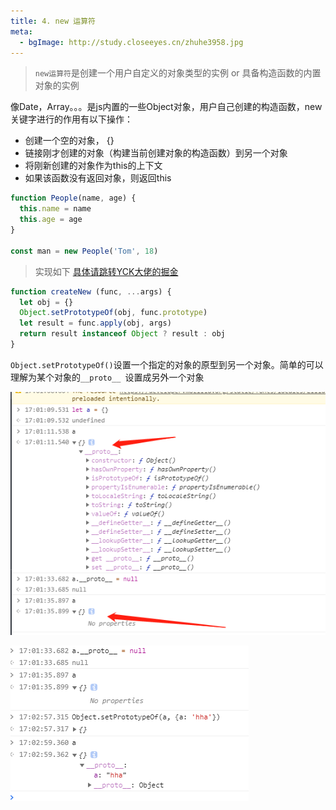 ```yaml
---
title: 4. new 运算符
meta: 
  - bgImage: http://study.closeeyes.cn/zhuhe3958.jpg
---
```


> `new运算符`是创建一个用户自定义的对象类型的实例 or 具备构造函数的内置对象的实例

像Date，Array。。。是js内置的一些Object对象，用户自己创建的构造函数，new 关键字进行的作用有以下操作：

- 创建一个空的对象， {}
- 链接刚才创建的对象（构建当前创建对象的构造函数）到另一个对象
- 将刚新创建的对象作为this的上下文
- 如果该函数没有返回对象，则返回this

```js
function People(name, age) {
  this.name = name
  this.age = age
}

const man = new People('Tom', 18)
```

> 实现如下 [具体请跳转YCK大佬的掘金](https://juejin.im/post/5c7b963ae51d453eb173896e)

```js
function createNew (func, ...args) {
  let obj = {}
  Object.setPrototypeOf(obj, func.prototype)
  let result = func.apply(obj, args)
  return result instanceof Object ? result : obj
}
```
`Object.setPrototypeOf()`设置一个指定的对象的原型到另一个对象。简单的可以理解为某个对象的`__proto__ `设置成另外一个对象

![image](./../images/setPrototypeOf.png)

![image](./../images/setPrototypeOf1.png)
